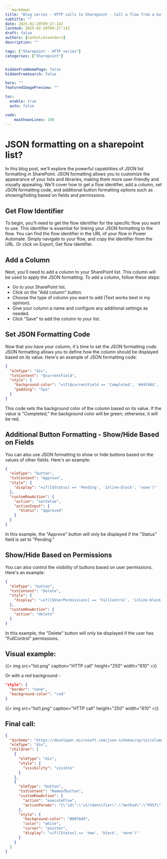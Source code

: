 ```yaml
---
```markdown
title: "Blog series - HTTP calls to Sharepoint - Call a flow from a button"
subtitle: ""
date: 2025-02-20T09:27:14Z
lastmod: 2025-02-20T09:27:14Z
draft: false
authors: [nathalieleenders]
description: ""

tags: ["Sharepoint - HTTP series"]
categories: ["Sharepoint"]


hiddenFromHomePage: false
hiddenFromSearch: false

hero: ""
featuredImagePreview: ""

toc:
  enable: true
  auto: false

code:
    maxShownLines: 100
---
```

# JSON formatting on a sharepoint list?

In this blog post, we'll explore the powerful capabilities of JSON list formatting in SharePoint. JSON formatting allows you to customize the appearance of your lists and libraries, making them more user-friendly and visually appealing. We'll cover how to get a flow identifier, add a column, set JSON formatting code, and additional button formatting options such as showing/hiding based on fields and permissions.

## Get Flow Identifier

To begin, you'll need to get the flow identifier for the specific flow you want to use. This identifier is essential for linking your JSON formatting to the flow. You can find the flow identifier in the URL of your flow in Power Automate. Simply navigate to your flow, and copy the identifier from the URL. Or click on Export, Get flow identifier.

## Add a Column

Next, you'll need to add a column to your SharePoint list. This column will be used to apply the JSON formatting. To add a column, follow these steps:

- Go to your SharePoint list.
- Click on the "Add column" button.
- Choose the type of column you want to add (Text works best in my opinion).
- Give your column a name and configure any additional settings as needed.
- Click "Save" to add the column to your list.

## Set JSON Formatting Code

Now that you have your column, it's time to set the JSON formatting code. JSON formatting allows you to define how the column should be displayed based on its value. Here's an example of JSON formatting code:

```json
{
  "elmType": "div",
  "txtContent": "@currentField",
  "style": {
    "background-color": "=if(@currentField == 'Completed', '#d4f4dd', '#f4d4d4')",
    "padding": "5px"
  }
}
```

This code sets the background color of the column based on its value. If the value is "Completed," the background color will be green; otherwise, it will be red.

## Additional Button Formatting - Show/Hide Based on Fields

You can also use JSON formatting to show or hide buttons based on the values of other fields. Here's an example:

```json
{
  "elmType": "button",
  "txtContent": "Approve",
  "style": {
    "display": "=if([$Status] == 'Pending', 'inline-block', 'none')"
  },
  "customRowAction": {
    "action": "setValue",
    "actionInput": {
      "Status": "Approved"
    }
  }
}
```

In this example, the "Approve" button will only be displayed if the "Status" field is set to "Pending."

## Show/Hide Based on Permissions

You can also control the visibility of buttons based on user permissions. Here's an example:

```json
{
  "elmType": "button",
  "txtContent": "Delete",
  "style": {
    "display": "=if([$UserPermissions] == 'FullControl', 'inline-block', 'none')"
  },
  "customRowAction": {
    "action": "delete"
  }
}
```

In this example, the "Delete" button will only be displayed if the user has "FullControl" permissions.

## Visual example:

{{< img src="list.png" caption="HTTP call" height="250" width="610" >}}

Or with a red background -

```json
"style": {
  "border": "none",
  "background-color": "red"
}
```

{{< img src="list1.png" caption="HTTP call" height="250" width="610" >}}

## Final call:

```json
{
  "$schema": "https://developer.microsoft.com/json-schemas/sp/v2/column-formatting.schema.json",
  "elmType": "div",
  "children": [
    {
      "elmType": "div",
      "style": {
        "visibility": "visible"
      }
    },
    {
      "elmType": "button",
      "txtContent": "Nameofbutton",
      "customRowAction": {
        "action": "executeFlow",
        "actionParams": "{\"id\":\"v1/identifier\",\"method\":\"POST\",\"headers\":{\"Content-Type\":\"application/json\"},\"body\":{\"site\":\"@currentWeb\",\"itemId\":\"@{ID}\"}}"
      },
      "style": {
        "background-color": "#0078d4",
        "color": "white",
        "cursor": "pointer",
        "display": "=if([Status] == 'new', 'block', 'none')"
      }
    }
  ]
}
```
```